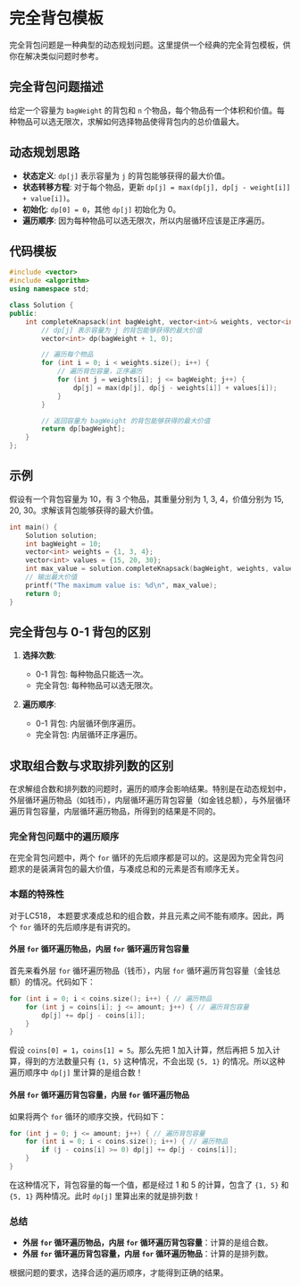 # 完全背包模板

完全背包问题是一种典型的动态规划问题。这里提供一个经典的完全背包模板，供你在解决类似问题时参考。

## 完全背包问题描述

给定一个容量为 `bagWeight` 的背包和 `n` 个物品，每个物品有一个体积和价值。每种物品可以选无限次，求解如何选择物品使得背包内的总价值最大。

## 动态规划思路

- **状态定义**: `dp[j]` 表示容量为 `j` 的背包能够获得的最大价值。
- **状态转移方程**: 对于每个物品，更新 `dp[j] = max(dp[j], dp[j - weight[i]] + value[i])`。
- **初始化**: `dp[0] = 0`，其他 `dp[j]` 初始化为 0。
- **遍历顺序**: 因为每种物品可以选无限次，所以内层循环应该是正序遍历。

## 代码模板

```cpp
#include <vector>
#include <algorithm>
using namespace std;

class Solution {
public:
    int completeKnapsack(int bagWeight, vector<int>& weights, vector<int>& values) {
        // dp[j] 表示容量为 j 的背包能够获得的最大价值
        vector<int> dp(bagWeight + 1, 0);

        // 遍历每个物品
        for (int i = 0; i < weights.size(); i++) {
            // 遍历背包容量，正序遍历
            for (int j = weights[i]; j <= bagWeight; j++) {
                dp[j] = max(dp[j], dp[j - weights[i]] + values[i]);
            }
        }

        // 返回容量为 bagWeight 的背包能够获得的最大价值
        return dp[bagWeight];
    }
};
```

## 示例

假设有一个背包容量为 10，有 3 个物品，其重量分别为 1, 3, 4，价值分别为 15, 20, 30。求解该背包能够获得的最大价值。

```cpp
int main() {
    Solution solution;
    int bagWeight = 10;
    vector<int> weights = {1, 3, 4};
    vector<int> values = {15, 20, 30};
    int max_value = solution.completeKnapsack(bagWeight, weights, values);
    // 输出最大价值
    printf("The maximum value is: %d\n", max_value);
    return 0;
}
```

## 完全背包与 0-1 背包的区别

1. **选择次数**:
   - 0-1 背包: 每种物品只能选一次。
   - 完全背包: 每种物品可以选无限次。
   
2. **遍历顺序**:
   - 0-1 背包: 内层循环倒序遍历。
   - 完全背包: 内层循环正序遍历。


## 求取组合数与求取排列数的区别

在求解组合数和排列数的问题时，遍历的顺序会影响结果。特别是在动态规划中，外层循环遍历物品（如钱币），内层循环遍历背包容量（如金钱总额），与外层循环遍历背包容量，内层循环遍历物品，所得到的结果是不同的。

### 完全背包问题中的遍历顺序

在完全背包问题中，两个 `for` 循环的先后顺序都是可以的。这是因为完全背包问题求的是装满背包的最大价值，与凑成总和的元素是否有顺序无关。

### 本题的特殊性

对于LC518， 本题要求凑成总和的组合数，并且元素之间不能有顺序。因此，两个 `for` 循环的先后顺序是有讲究的。

#### 外层 `for` 循环遍历物品，内层 `for` 循环遍历背包容量

首先来看外层 `for` 循环遍历物品（钱币），内层 `for` 循环遍历背包容量（金钱总额）的情况。代码如下：

```cpp
for (int i = 0; i < coins.size(); i++) { // 遍历物品
    for (int j = coins[i]; j <= amount; j++) { // 遍历背包容量
        dp[j] += dp[j - coins[i]];
    }
}
```

假设 `coins[0] = 1`，`coins[1] = 5`。那么先把 1 加入计算，然后再把 5 加入计算，得到的方法数量只有 `{1, 5}` 这种情况，不会出现 `{5, 1}` 的情况。所以这种遍历顺序中 `dp[j]` 里计算的是组合数！

#### 外层 `for` 循环遍历背包容量，内层 `for` 循环遍历物品

如果将两个 `for` 循环的顺序交换，代码如下：

```cpp
for (int j = 0; j <= amount; j++) { // 遍历背包容量
    for (int i = 0; i < coins.size(); i++) { // 遍历物品
        if (j - coins[i] >= 0) dp[j] += dp[j - coins[i]];
    }
}
```

在这种情况下，背包容量的每一个值，都是经过 1 和 5 的计算，包含了 `{1, 5}` 和 `{5, 1}` 两种情况。此时 `dp[j]` 里算出来的就是排列数！

### 总结

- **外层 `for` 循环遍历物品，内层 `for` 循环遍历背包容量**：计算的是组合数。
- **外层 `for` 循环遍历背包容量，内层 `for` 循环遍历物品**：计算的是排列数。

根据问题的要求，选择合适的遍历顺序，才能得到正确的结果。